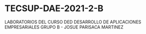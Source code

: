 # TECSUP-DAE-2021-2-B
LABORATORIOS DEL CURSO DED DESARROLLO DE APLICACIONES EMPRESARIALES GRUPO B - JOSUE PARISACA MARTINEZ
